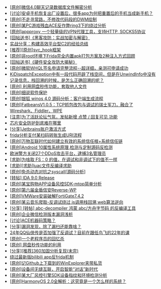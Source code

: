 + [[原创]微信4.0聊天记录数据库文件解密分析](https://bbs.kanxue.com/thread-284417.htm)
+ [[讨论]安卓手机恢复出厂设置后，很多app为何把重置后的手机当成新手机？](https://bbs.kanxue.com/thread-284762.htm)
+ [[原创]不走寻常路，不修改代码段的DWM绘制](https://bbs.kanxue.com/thread-283488.htm)
+ [[原创]某PC游戏残血ACE反作弊ring3下的绕过分析](https://bbs.kanxue.com/thread-284667.htm)
+ [[原创]appproxy 一个轻量级的VPN代理工具，支持HTTP, SOCKS5协议](https://bbs.kanxue.com/thread-282002.htm)
+ [[回帖送书]《黑客攻防：实战加密与解密》](https://bbs.kanxue.com/thread-214470.htm)
+ [实战分享：构建高效平台型C2的经验总结](https://bbs.kanxue.com/thread-284782.htm)
+ [[推荐][原创]svc_hook框架](https://bbs.kanxue.com/thread-284713.htm)
+ [[原创]非root环境下Frida完全内置apk打包方案及2种注入方式回顾](https://bbs.kanxue.com/thread-284482.htm)
+ [[回帖送书]《硬件安全攻防大揭秘》](https://bbs.kanxue.com/thread-214894.htm)
+ [[原创]微软WHQL签名申请完整流程--超详细，亲测可申请成功](https://bbs.kanxue.com/thread-282868.htm)
+ [KiDispatchException中有一段代码开辟了栈空间，但是在UnwindInfo中没有记录信息，栈回溯的时候，是怎么正确回溯的呢？](https://bbs.kanxue.com/thread-284323.htm)
+ [[原创] 利用网盘秒传功能，套取他人文件](https://bbs.kanxue.com/thread-284783.htm)
+ [[原创]细说软件保护](https://bbs.kanxue.com/thread-284629.htm)
+ [[原创]银狐 winos 4.0 源码分析：客户端生成流程](https://bbs.kanxue.com/thread-284519.htm)
+ [[原创]FatbeansV1.0.5：TCP抓包改包与调试的瑞士军刀，融合了Wireshark、Fiddler、WPE](https://bbs.kanxue.com/thread-284571.htm)
+ [[注意]为了活跃论坛气氛，发帖新增 点赞 / 回复可见 功能](https://bbs.kanxue.com/thread-283857.htm)
+ [芯片安全防护到底难在哪里](https://bbs.kanxue.com/thread-284786.htm)
+ [[分享]Jetbrains账户激活方式](https://bbs.kanxue.com/thread-284298.htm)
+ [frida分析支付某扫码转账生成URI流程](https://bbs.kanxue.com/thread-284764.htm)
+ [[原创]万物互联时代如何建立有效的系统信任根+系统信任链](https://bbs.kanxue.com/thread-284792.htm)
+ [[原创]Android 10属性系统原理,检测与定制源码反检测](https://bbs.kanxue.com/thread-274100.htm)
+ [欧洲警方关闭27个DDoS攻击平台，逮捕3名管理员](https://bbs.kanxue.com/thread-284789.htm)
+ [[求助]为啥取 FS：0 的值，在调试和非调试下的值不一样](https://bbs.kanxue.com/thread-284788.htm)
+ [[求助][求助]luac文件反编译求助](https://bbs.kanxue.com/thread-284787.htm)
+ [[原创]免杀动态对抗之syscall[源码分析]](https://bbs.kanxue.com/thread-282013.htm)
+ [[转帖] IDA 9.0 Release](https://bbs.kanxue.com/thread-283917.htm)
+ [[原创]某宝购物APP设备风控SDK-mtop简单分析](https://bbs.kanxue.com/thread-284241.htm)
+ [[原创]第六届金盾信安Reverse-WP](https://bbs.kanxue.com/thread-284632.htm)
+ [[原创]VMWare安装破解FortiGate7.4.2](https://bbs.kanxue.com/thread-284794.htm)
+ [[原创]某云音乐爬取-反调试绕过,js调用栈回溯,web算法逆向](https://bbs.kanxue.com/thread-284757.htm)
+ [[分享] [转帖] abc-decompiler 鸿蒙 abc/方舟字节码 的反编译工具](https://bbs.kanxue.com/thread-283162.htm)
+ [[原创]企业微信检测版本漏洞浅析](https://bbs.kanxue.com/thread-284796.htm)
+ [[讨论]ACE机器码策略？](https://bbs.kanxue.com/thread-284626.htm)
+ [[分享]漏洞发现，除了漏扫还能靠啥？](https://bbs.kanxue.com/thread-284795.htm)
+ [24年QQ仙侠传是否加强了反调试？目前在跟任鸟飞的22年的课](https://bbs.kanxue.com/thread-280765.htm)
+ [[原创]一个老程序员的回忆杀](https://bbs.kanxue.com/thread-282870.htm)
+ [[原创] 网盘秒传功能的利用](https://bbs.kanxue.com/thread-284783.htm)
+ [[分享][推荐]360加固分析复现(未完)](https://bbs.kanxue.com/thread-284799.htm)
+ [绕过最新版bilibili app反frida机制](https://bbs.kanxue.com/thread-281584.htm)
+ [[原创]记Github上下载到的WinExplorer夹带私货](https://bbs.kanxue.com/thread-279500.htm)
+ [[原创]设备间无缝互联，开启智能“对话”新时代](https://bbs.kanxue.com/thread-284803.htm)
+ [[原创]某大厂风控引擎SDK设备指纹和环境检测分析](https://bbs.kanxue.com/thread-280869.htm)
+ [[原创]HarmonyOS 2.0全解析：这究竟是一个怎么样的系统？](https://bbs.kanxue.com/thread-267955.htm)
